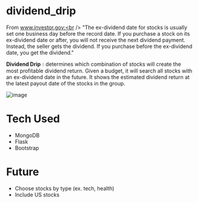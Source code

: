 # dividend_drip
From www.investor.gov:<br />
"The ex-dividend date for stocks is usually set one business day before the record date. If you purchase a stock on its ex-dividend date or after, you will not receive the next dividend payment. Instead, the seller gets the dividend. If you purchase before the ex-dividend date, you get the dividend."


**Dividend Drip** 💧 determines which combination of stocks will create the most profitable dividend return. Given a budget, it will search all stocks with an ex-dividend date in the future. It shows the estimated dividend return at the latest payout date of the stocks in the group.



![image](https://user-images.githubusercontent.com/67112226/147805194-ea9e7acd-21c6-4805-964c-a9aed252a05d.png)


# Tech Used
* MongoDB 
* Flask
* Bootstrap 

# Future 
* Choose stocks by type (ex. tech, health)
* Include US stocks
